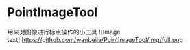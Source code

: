 # PointImageTool
用来对图像进行标点操作的小工具
![Image text]:https://github.com/wanbeila/PointImageTool/img/full.png
